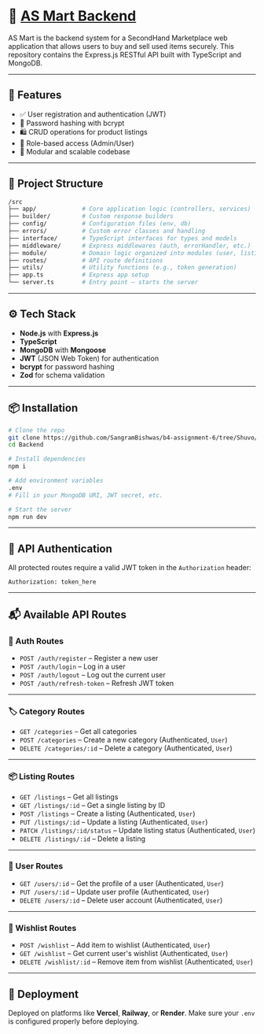 # 🛒 [AS Mart Backend](https://as-mart-backend.vercel.app/)

AS Mart is the backend system for a SecondHand Marketplace web application that allows users to buy and sell used items securely. This repository contains the Express.js RESTful API built with TypeScript and MongoDB.

---

## 🚀 Features

* ✅ User registration and authentication (JWT)
* 🔐 Password hashing with bcrypt
* 🛍️ CRUD operations for product listings
* 👥 Role-based access (Admin/User)
* 📂 Modular and scalable codebase

---

## 🧩 Project Structure

```bash
/src
├── app/             # Core application logic (controllers, services)
├── builder/         # Custom response builders
├── config/          # Configuration files (env, db)
├── errors/          # Custom error classes and handling
├── interface/       # TypeScript interfaces for types and models
├── middleware/      # Express middlewares (auth, errorHandler, etc.)
├── module/          # Domain logic organized into modules (user, listing, etc.)
├── routes/          # API route definitions
├── utils/           # Utility functions (e.g., token generation)
├── app.ts           # Express app setup
└── server.ts        # Entry point – starts the server
```

---

## ⚙️ Tech Stack

* **Node.js** with **Express.js**
* **TypeScript**
* **MongoDB** with **Mongoose**
* **JWT** (JSON Web Token) for authentication
* **bcrypt** for password hashing
* **Zod** for schema validation

---

## 📦 Installation

```bash
# Clone the repo
git clone https://github.com/SangramBishwas/b4-assignment-6/tree/Shuvo/Backend
cd Backend

# Install dependencies
npm i

# Add environment variables
.env
# Fill in your MongoDB URI, JWT secret, etc.

# Start the server
npm run dev
```

---

## 🔐 API Authentication

All protected routes require a valid JWT token in the `Authorization` header:

```
Authorization: token_here
```

---

## 📬 Available API Routes

### 🔐 Auth Routes

* `POST /auth/register` – Register a new user
* `POST /auth/login` – Log in a user
* `POST /auth/logout` – Log out the current user
* `POST /auth/refresh-token` – Refresh JWT token

---

### 🏷️ Category Routes

* `GET /categories` – Get all categories
* `POST /categories` – Create a new category (Authenticated, `User`)
* `DELETE /categories/:id` – Delete a category (Authenticated, `User`)

---

### 📦 Listing Routes

* `GET /listings` – Get all listings
* `GET /listings/:id` – Get a single listing by ID
* `POST /listings` – Create a listing (Authenticated, `User`)
* `PUT /listings/:id` – Update a listing (Authenticated, `User`)
* `PATCH /listings/:id/status` – Update listing status (Authenticated, `User`)
* `DELETE /listings/:id` – Delete a listing

---

### 👤 User Routes

* `GET /users/:id` – Get the profile of a user (Authenticated, `User`)
* `PUT /users/:id` – Update user profile (Authenticated, `User`)
* `DELETE /users/:id` – Delete user account (Authenticated, `User`)

---

### 💖 Wishlist Routes

* `POST /wishlist` – Add item to wishlist (Authenticated, `User`)
* `GET /wishlist` – Get current user's wishlist (Authenticated, `User`)
* `DELETE /wishlist/:id` – Remove item from wishlist (Authenticated, `User`)

---

## 📂 Deployment

Deployed on platforms like **Vercel**, **Railway**, or **Render**. Make sure your `.env` is configured properly before deploying.